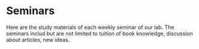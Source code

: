 # Seminars
Here are the study materials of each weekly seminar of our lab.
The seminars includ but are not limited to tuition of book knowledge, discussion about articles, new ideas.
